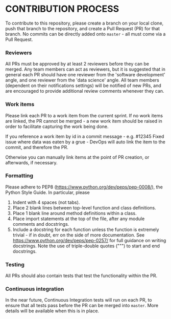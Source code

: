 # CONTRIBUTION PROCESS
To contribute to this repository, please create a branch on your local 
clone, push that branch to the repository, and create a Pull Request (PR)
for that branch. No commits can be directly added onto `master` - all 
must come via a Pull Request.

### Reviewers
All PRs must be approved by at least 2 reviewers before they can be merged.
Any team members can act as reviewers, but it is suggested that in general
each PR should have one reviewer from the 'software development' angle, and
one reviewer from the 'data science' angle. All team members (dependent on 
their notifications settings) will be notified of new PRs, and are encouraged
to provide additional review comments whenever they can.

### Work items
Please link each PR to a work item from the current sprint. If no work items
are linked, the PR cannot be merged - a new work item should be raised in 
order to facilitate capturing the work being done.

If you reference a work item by id in a commit message - e.g. #12345 
Fixed issue where data was eaten by a grue - DevOps will auto link the item 
to the commit, and therefore the PR.

Otherwise you can manually link items at the point of PR creation, or 
afterwards, if necessary.

### Formatting
Please adhere to PEP8 (https://www.python.org/dev/peps/pep-0008/), the 
Python Style Guide. In particular, please

1) Indent with 4 spaces (not tabs).
1) Place 2 blank lines between top-level function and class definitions.
1) Place 1 blank line around method definitions within a class.
1) Place import statements at the top of the file, after any module comments
and docstrings.
1) Include a docstring for each function unless the function is extremely 
trivial - if in doubt, err on the side of more documentation. See 
https://www.python.org/dev/peps/pep-0257/ for full guidance on writing docstrings.
Note the use of triple-double quotes (""") to start and end docstrings.  

### Testing
All PRs should also contain tests that test the functionality within 
the PR. 

### Continuous integration
In the near future, Continuous Integration tests will run on each PR, to 
ensure that all tests pass before the PR can be merged into `master`. 
More details will be available when this is in place.

